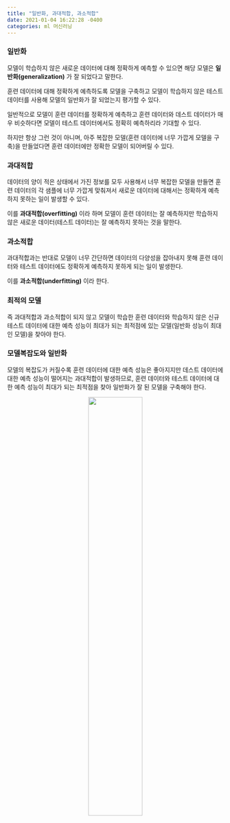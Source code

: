 ```yaml
---
title: "일반화, 과대적합, 과소적합"
date: 2021-01-04 16:22:28 -0400
categories: ml 머신러닝
---
```

### 일반화
모델이 학습하지 않은 새로운 데이터에 대해 정확하게 예측할 수 있으면 해당 모델은 **일반화(generalization)** 가 잘 되었다고 말한다.

훈련 데이터에 대해 정확하게 예측하도록 모델을 구축하고 모델이 학습하지 않은 테스트 데이터를 사용해 모델의 일반화가 잘 되었는지 평가할 수 있다.

일반적으로 모델이 훈련 데이터를 정확하게 예측하고 훈련 데이터와 데스트 데이터가 매우 비슷하다면 모델이 테스트 데이터에서도 정확히 예측하리라 기대할 수 있다.

하지만 항상 그런 것이 아니며, 아주 복잡한 모델(훈련 데이터에 너무 가깝게 모델을 구축)을 만들었다면 훈련 데이터에만 정확한 모델이 되어버릴 수 있다.

### 과대적합
데이터의 양이 적은 상태에서 가진 정보를 모두 사용해서 너무 복잡한 모델을 만들면 훈련 데이터의 각 샘플에 너무 가깝게 맞춰져서 
새로운 데이터에 대해서는 정확하게 예측하지 못하는 일이 발생할 수 있다.

이를 **과대적합(overfitting)** 이라 하며 모델이 훈련 데이터는 잘 예측하지만 학습하지 않은 새로운 데이터(테스트 데이터)는 잘 예측하지 못하는 것을 말한다.

### 과소적합
과대적합과는 반대로 모델이 너무 간단하면 데이터의 다양성을 잡아내지 못해 훈련 데이터와 테스트 데이터에도 정확하게 예측하지 못하게 되는 일이 발생한다.

이를 **과소적합(underfitting)** 이라 한다.

### 최적의 모델
즉 과대적합과 과소적합이 되지 않고 모델이 학습한 훈련 데이터와 학습하지 않은 신규 테스트 데이터에 대한 예측 성능이 최대가 되는 최적점에 있는 모델(일반화 성능이 최대인 모델)을 찾아야 한다.

### 모델복잡도와 일반화
모델의 복잡도가 커질수록 훈련 데이터에 대한 예측 성능은 좋아지지만 데스트 데이터에 대한 예측 성능이 떨어지는 과대적합이 발생하므로,
훈련 데이터와 테스트 데이터에 대한 예측 성능이 최대가 되는 최적점을 찾아 일반화가 잘 된 모델을 구축해야 한다.

<p align="center"><img src="https://user-images.githubusercontent.com/71070011/103517586-bce36b80-4eb5-11eb-90ae-d692e57d1546.PNG" width="50%" height="50%" "모델복잡도와 일반화"></p>
